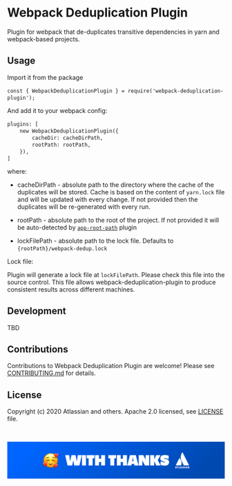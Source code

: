 # Webpack Deduplication Plugin

Plugin for webpack that de-duplicates transitive dependencies in yarn and webpack-based projects.

## Usage

Import it from the package

```
const { WebpackDeduplicationPlugin } = require('webpack-deduplication-plugin');
```

And add it to your webpack config:

```
plugins: [
    new WebpackDeduplicationPlugin({
        cacheDir: cacheDirPath,
        rootPath: rootPath,
    }),
]
```

where:

-   cacheDirPath - absolute path to the directory where the cache of the duplicates will be stored.
    Cache is based on the content of `yarn.lock` file and will be updated with every change.
    If not provided then the duplicates will be re-generated with every run.

*   rootPath - absolute path to the root of the project. If not provided it will be auto-detected
    by [`app-root-path`](https://www.npmjs.com/package/app-root-path) plugin

*   lockFilePath - absolute path to the lock file. Defaults to `{rootPath}/webpack-dedup.lock`

Lock file:

Plugin will generate a lock file at `lockFilePath`. Please check this file into the source control.
This file allows webpack-deduplication-plugin to produce consistent results across different machines.

## Development

TBD

## Contributions

Contributions to Webpack Deduplication Plugin are welcome! Please see [CONTRIBUTING.md](CONTRIBUTING.md) for details.

## License

Copyright (c) 2020 Atlassian and others.
Apache 2.0 licensed, see [LICENSE](LICENSE) file.

<br/>

[![With ❤️ from Atlassian](https://raw.githubusercontent.com/atlassian-internal/oss-assets/master/banner-with-thanks.png)](https://www.atlassian.com)
